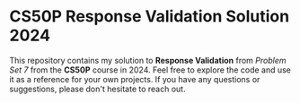 # CS50P Response Validation Solution 2024

This repository contains my solution to **Response Validation** from _Problem Set 7_ from the **CS50P** course in 2024.
Feel free to explore the code and use it as a reference for your own projects. If you have any questions or suggestions, please don't hesitate to reach out.
